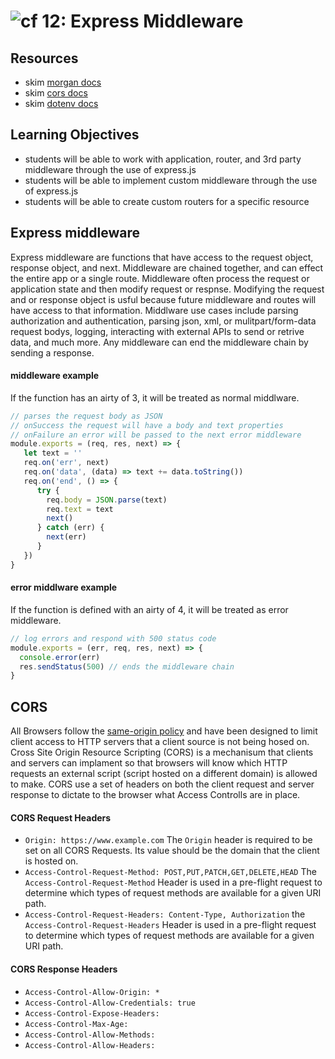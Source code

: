 ![cf](http://i.imgur.com/7v5ASc8.png) 12: Express Middleware
===

## Resources
* skim [morgan docs](https://github.com/expressjs/morgan)
* skim [cors docs](https://github.com/expressjs/cors)
* skim [dotenv docs](https://github.com/motdotla/dotenv)

## Learning Objectives
* students will be able to work with application, router, and 3rd party middleware through the use of express.js
* students will be able to implement custom middleware through the use of express.js
* students will be able to create custom routers for a specific resource

## Express middleware 
Express middleware are functions that have access to the request object, response object, and next. Middleware are chained together, and can effect the entire app or a single route. Middleware often process the request or application state and then modify request or respnse. Modifying the request and or response object is usful because future middleware and routes will have access to that information. Middlware use cases include parsing authorization and authentication, parsing json, xml, or mulitpart/form-data request bodys, logging, interacting with external APIs to send or retrive data, and much more. Any middleware can end the middleware chain by sending a response. 

#### middleware example 
If the function has an airty of 3, it will be treated as normal middlware.  
``` javascript
// parses the request body as JSON 
// onSuccess the request will have a body and text properties
// onFailure an error will be passed to the next error middleware
module.exports = (req, res, next) => {
   let text = ''
   req.on('err', next)
   req.on('data', (data) => text += data.toString())
   req.on('end', () => {
      try {
        req.body = JSON.parse(text)
        req.text = text
        next()
      } catch (err) {
        next(err)
      }
   })
}
```

#### error middlware example 
If the function is defined with an airty of 4, it will be treated as error middleware.  
``` javascript
// log errors and respond with 500 status code
module.exports = (err, req, res, next) => {
  console.error(err)
  res.sendStatus(500) // ends the middleware chain
}
```

## CORS
All Browsers follow the [same-origin policy](https://en.wikipedia.org/wiki/Same-origin_policy) and have been designed to limit client access to HTTP servers that a client source is not being hosed on. Cross Site Origin Resource Scripting (CORS) is a mechanisum that clients and servers can implament so that browsers will know which HTTP requests an external script (script hosted on a different domain) is allowed to make. CORS use a set of headers on both the client request and server response to dictate to the browser what Access Controlls are in place. 

#### CORS Request Headers
* `Origin: https://www.example.com` The `Origin` header is required to be set on all CORS Requests. Its value should be the domain that the client is hosted on. 
* `Access-Control-Request-Method: POST,PUT,PATCH,GET,DELETE,HEAD` The `Access-Control-Request-Method` Header is used in a pre-flight request to determine which types of request methods are available for a given URI path. 
* `Access-Control-Request-Headers: Content-Type, Authorization` the `Access-Control-Request-Headers` Header is used in a pre-flight request to determine which types of request methods are available for a given URI path. 

#### CORS Response Headers
* `Access-Control-Allow-Origin: *`
* `Access-Control-Allow-Credentials: true`
* `Access-Control-Expose-Headers: `
* `Access-Control-Max-Age:`
* `Access-Control-Allow-Methods:`
* `Access-Control-Allow-Headers:`

 
